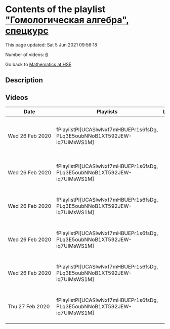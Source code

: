 # Contents of the playlist ["Гомологическая алгебра", спецкурс](https://www.youtube.com/playlist?list=PLq3E5oubNNoB1XT592JEW-iq7UIMsWS1M)

This page updated: Sat 5 Jun 2021 09:56:18

Number of videos: [6](#videos)

Go back to [Mathematics at HSE](../README.md)

## Description



## Videos

|Date|Playlists|Links|Name|
|---|---|---|---|
| Wed&nbsp;26&nbsp;Feb&nbsp;2020 | fPlaylistPl[UCASlwNxf7mHBUEPr1s6fsDg, PLq3E5oubNNoB1XT592JEW-iq7UIMsWS1M] |  | [[**e**](https://studio.youtube.com/video/ngyrtGIZ_ho/edit "Edit")] [Посицельский Л.Е. Гомологическая алгебра", спецкурс. февраль 2020](https://www.youtube.com/watch?v=ngyrtGIZ_ho&list=PLq3E5oubNNoB1XT592JEW-iq7UIMsWS1M "Лекция 2") |
| Wed&nbsp;26&nbsp;Feb&nbsp;2020 | fPlaylistPl[UCASlwNxf7mHBUEPr1s6fsDg, PLq3E5oubNNoB1XT592JEW-iq7UIMsWS1M] |  | [[**e**](https://studio.youtube.com/video/A6T4SIMAbaA/edit "Edit")] ["Гомологическая алгебра", спецкурс, Л.Е.Посицельский](https://www.youtube.com/watch?v=A6T4SIMAbaA&list=PLq3E5oubNNoB1XT592JEW-iq7UIMsWS1M "Лекция 3") |
| Wed&nbsp;26&nbsp;Feb&nbsp;2020 | fPlaylistPl[UCASlwNxf7mHBUEPr1s6fsDg, PLq3E5oubNNoB1XT592JEW-iq7UIMsWS1M] |  | [[**e**](https://studio.youtube.com/video/S_Y0-yGCVOI/edit "Edit")] ["Гомологическая алгебра", спецкурс, Л.Е.Посицельский](https://www.youtube.com/watch?v=S_Y0-yGCVOI&list=PLq3E5oubNNoB1XT592JEW-iq7UIMsWS1M "Лекция 4") |
| Wed&nbsp;26&nbsp;Feb&nbsp;2020 | fPlaylistPl[UCASlwNxf7mHBUEPr1s6fsDg, PLq3E5oubNNoB1XT592JEW-iq7UIMsWS1M] |  | [[**e**](https://studio.youtube.com/video/GeITyQheUV0/edit "Edit")] ["Гомологическая алгебра", спецкурс, Л.Е.Посицельский](https://www.youtube.com/watch?v=GeITyQheUV0&list=PLq3E5oubNNoB1XT592JEW-iq7UIMsWS1M "Лекция 5") |
| Wed&nbsp;26&nbsp;Feb&nbsp;2020 | fPlaylistPl[UCASlwNxf7mHBUEPr1s6fsDg, PLq3E5oubNNoB1XT592JEW-iq7UIMsWS1M] |  | [[**e**](https://studio.youtube.com/video/GLiL3AsGLhI/edit "Edit")] ["Гомологическая алгебра", спецкурс, Л.Е.Посицельский](https://www.youtube.com/watch?v=GLiL3AsGLhI&list=PLq3E5oubNNoB1XT592JEW-iq7UIMsWS1M "Лекция 6") |
| Thu&nbsp;27&nbsp;Feb&nbsp;2020 | fPlaylistPl[UCASlwNxf7mHBUEPr1s6fsDg, PLq3E5oubNNoB1XT592JEW-iq7UIMsWS1M] |  | [[**e**](https://studio.youtube.com/video/3-wK1fkw4hI/edit "Edit")] ["Гомологическая алгебра", спецкурс, Л.Е.Посицельский](https://www.youtube.com/watch?v=3-wK1fkw4hI&list=PLq3E5oubNNoB1XT592JEW-iq7UIMsWS1M "Лекция 7") |
